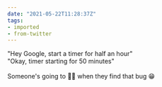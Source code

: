 ```yaml
---
date: "2021-05-22T11:28:37Z"
tags:
- imported
- from-twitter
---
```

"Hey Google, start a timer for half an hour"\
"Okay, timer starting for 50 minutes"\
\
Someone's going to 🤦‍♂️ when they find that bug 😁
